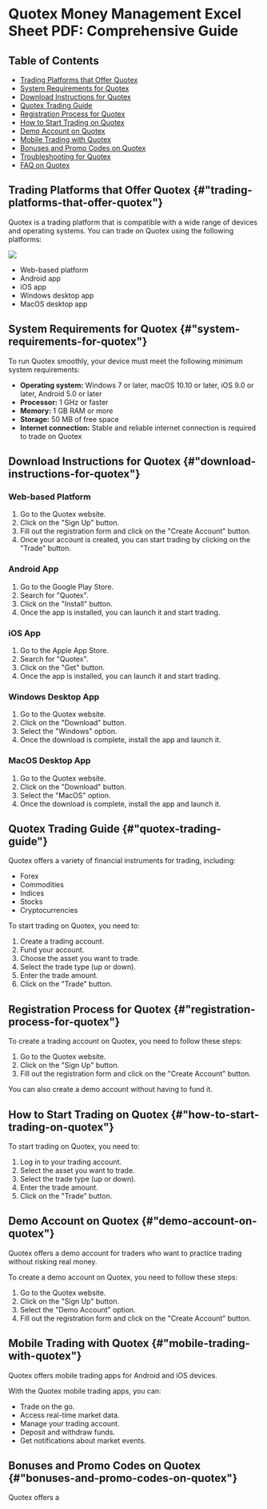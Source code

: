 # Quotex Money Management Excel Sheet PDF: Comprehensive Guide

## Table of Contents

-   [Trading Platforms that Offer
    Quotex](\%22#trading-platforms-that-offer-quotex\%22)
-   [System Requirements for
    Quotex](\%22#system-requirements-for-quotex\%22)
-   [Download Instructions for
    Quotex](\%22#download-instructions-for-quotex\%22)
-   [Quotex Trading Guide](\%22#quotex-trading-guide\%22)
-   [Registration Process for
    Quotex](\%22#registration-process-for-quotex\%22)
-   [How to Start Trading on
    Quotex](\%22#how-to-start-trading-on-quotex\%22)
-   [Demo Account on Quotex](\%22#demo-account-on-quotex\%22)
-   [Mobile Trading with Quotex](\%22#mobile-trading-with-quotex\%22)
-   [Bonuses and Promo Codes on
    Quotex](\%22#bonuses-and-promo-codes-on-quotex\%22)
-   [Troubleshooting for Quotex](\%22#troubleshooting-for-quotex\%22)
-   [FAQ on Quotex](\%22#faq-on-quotex\%22)

## Trading Platforms that Offer Quotex {#"trading-platforms-that-offer-quotex"}

Quotex is a trading platform that is compatible with a wide range of
devices and operating systems. You can trade on Quotex using the
following platforms:

[![](https://static.quotex.io/files/4_en/300_250.jpg)](https://traff.sbs/brokerqxlid)

-   Web-based platform
-   Android app
-   iOS app
-   Windows desktop app
-   MacOS desktop app

## System Requirements for Quotex {#"system-requirements-for-quotex"}

To run Quotex smoothly, your device must meet the following minimum
system requirements:

-   **Operating system:** Windows 7 or later, macOS 10.10 or later, iOS
    9.0 or later, Android 5.0 or later
-   **Processor:** 1 GHz or faster
-   **Memory:** 1 GB RAM or more
-   **Storage:** 50 MB of free space
-   **Internet connection:** Stable and reliable internet connection is
    required to trade on Quotex

## Download Instructions for Quotex {#"download-instructions-for-quotex"}

### Web-based Platform

1.  Go to the Quotex website.
2.  Click on the "Sign Up" button.
3.  Fill out the registration form and click on the "Create
    Account" button.
4.  Once your account is created, you can start trading by clicking on
    the "Trade" button.

### Android App

1.  Go to the Google Play Store.
2.  Search for "Quotex".
3.  Click on the "Install" button.
4.  Once the app is installed, you can launch it and start trading.

### iOS App

1.  Go to the Apple App Store.
2.  Search for "Quotex".
3.  Click on the "Get" button.
4.  Once the app is installed, you can launch it and start trading.

### Windows Desktop App

1.  Go to the Quotex website.
2.  Click on the "Download" button.
3.  Select the "Windows" option.
4.  Once the download is complete, install the app and launch it.

### MacOS Desktop App

1.  Go to the Quotex website.
2.  Click on the "Download" button.
3.  Select the "MacOS" option.
4.  Once the download is complete, install the app and launch it.

## Quotex Trading Guide {#"quotex-trading-guide"}

Quotex offers a variety of financial instruments for trading, including:

-   Forex
-   Commodities
-   Indices
-   Stocks
-   Cryptocurrencies

To start trading on Quotex, you need to:

1.  Create a trading account.
2.  Fund your account.
3.  Choose the asset you want to trade.
4.  Select the trade type (up or down).
5.  Enter the trade amount.
6.  Click on the "Trade" button.

## Registration Process for Quotex {#"registration-process-for-quotex"}

To create a trading account on Quotex, you need to follow these steps:

1.  Go to the Quotex website.
2.  Click on the "Sign Up" button.
3.  Fill out the registration form and click on the "Create
    Account" button.

You can also create a demo account without having to fund it.

## How to Start Trading on Quotex {#"how-to-start-trading-on-quotex"}

To start trading on Quotex, you need to:

1.  Log in to your trading account.
2.  Select the asset you want to trade.
3.  Select the trade type (up or down).
4.  Enter the trade amount.
5.  Click on the "Trade" button.

## Demo Account on Quotex {#"demo-account-on-quotex"}

Quotex offers a demo account for traders who want to practice trading
without risking real money.

To create a demo account on Quotex, you need to follow these steps:

1.  Go to the Quotex website.
2.  Click on the "Sign Up" button.
3.  Select the "Demo Account" option.
4.  Fill out the registration form and click on the "Create
    Account" button.

## Mobile Trading with Quotex {#"mobile-trading-with-quotex"}

Quotex offers mobile trading apps for Android and iOS devices.

With the Quotex mobile trading apps, you can:

-   Trade on the go.
-   Access real-time market data.
-   Manage your trading account.
-   Deposit and withdraw funds.
-   Get notifications about market events.

## Bonuses and Promo Codes on Quotex {#"bonuses-and-promo-codes-on-quotex"}

Quotex offers a

